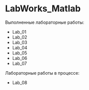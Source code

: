 # LabWorks_Matlab

Выполненные лабораторные работы:

* Lab_01
* Lab_02
* Lab_03
* Lab_04
* Lab_05
* Lab_06
* Lab_07

Лабораторные работы в процессе:
* Lab_08
